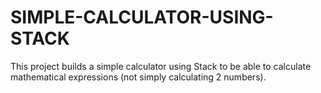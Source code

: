 # SIMPLE-CALCULATOR-USING-STACK
This project builds a simple calculator using Stack to be able to calculate mathematical expressions (not simply calculating 2 numbers).
